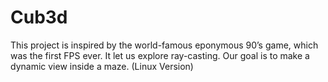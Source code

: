 # Cub3d 

This project is inspired by the world-famous eponymous 90’s game, which was the first FPS ever. It let us explore ray-casting. Our goal is to make a dynamic view inside a maze. (Linux Version)
